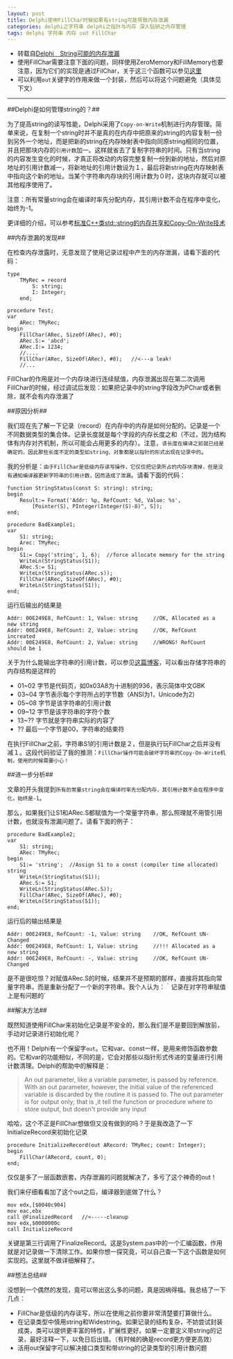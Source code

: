 ```yaml
---
layout: post
title: Delphi使用FillChar时候如果有string可能导致内存泄漏
categories: delphi之字符串 delphi之指针与内存 深入钻研之内存管理
tags: delphi 字符串 内存 out FillChar
---
```


* 转载自[Delphi　String可能的内存泄漏](http://www.360doc.com/content/11/0801/09/68419_137087408.shtml )
* 使用FillChar需要注意下面的问题，同样使用ZeroMemory和FillMemory也要注意，因为它们的实现是通过FilChar，关于这三个函数可以参见[这里](http://www.xumenger.com/delphi-zeromemory-20151118/)
* 可以利用`out`关键字的作用来做一个封装，然后可以将这个问题避免（具体见下文）

---

##Delphi是如何管理string的？##

为了提高string的读写性能，Delphi采用了`Copy-on-Write`机制进行内存管理。简单来说，在复制一个string时并不是真的在内存中把原来的string的内容复制一份到另外一个地址，而是把新的string在内存映射表中指向同原string相同的位置，并且把那块内存的`引用计数`加一。这样就省去了复制字符串的时间。只有当string的内容发生变化的时候，才真正将改动的内容完整复制一份到新的地址，然后对原地址的引用计数减一，将新地址的引用计数设为１，最后将新string在内存映射表中指向这个新的地址。当某个字符串内存块的引用计数为０时，这块内存就可以被其他程序使用了。

注意：所有常量string会在编译时率先分配内存，其引用计数不会在程序中变化，始终为-1。

更详细的介绍，可以参考[标准C++类std::string的内存共享和Copy-On-Write技术](http://blog.csdn.net/haoel/article/details/24058)

##内存泄漏的发现##

在检查内存泄露时，无意发现了使用记录过程中产生的内存泄漏，请看下面的代码：

```
type
    TMyRec = record
        S: string;
        I: Integer;
    end;
    
procedure Test;
var
    ARec: TMyRec;
begin
    FillChar(ARec, SizeOf(ARec), #0);
    ARec.S:= 'abcd';
    ARec.I:= 1234;
    //....
    FillChar(ARec, SizeOf(ARec), #0);   //<---a leak!
    //...
```

FillChar的作用是对一个内存块进行连续赋值，内存泄漏出现在第二次调用FillChar的时候，经过调试后发现：如果把记录中的string字段改为PChar或者删除，就不会有内存泄漏了

##原因分析##

我们现在先了解一下记录（record）在内存中的内存是如何分配的。记录是一个不同数据类型的集合体。记录长度就是每个字段的内存长度之和（不过，因为结构体有内存对齐机制，所以可能会占用更多的内存）。注意，`该长度在编译之前就已经是确定的。因此那些长度不定的类型如string、对象都是以指针的形式出现在记录中的`。

我的分析是：`由于FillChar是低级内存读写操作，它仅仅把记录所占的内存块清掉，但是没有通知编译器更新字符串的引用计数，因而造成了泄漏`。请看下面的代码：

```
function StringStatus(const S: string): string;
begin
    Result:= Format('Addr: %p, RefCount: %d, Value: %s',
        [Pointer(S), PInteger(Integer(S)-8)^, S]);
end;

procedure BadExample1;
var
    S1: string;
    Arec: TMyRec;
begin
    S1:= Copy('string', 1, 6);  //force allocate memory for the string
    WriteLn(StringStatus(S1));
    ARec.S:= S1;
    WriteLn(StringStatus(ARec.s));
    FillChar(ARec, SizeOf(ARec), #0);
    WriteLn(StringStatus(S1));
end;
```

运行后输出的结果是

```
Addr: 00E249E8, RefCount: 1, Value: string     //OK, Allocated as a new string
Addr: 00E249E8, RefCount: 2, Value: string     //OK, RefCount increated
Addr: 00E249E8, RefCount: 2, Value: string     //WRONG! RefCount should be 1
```

关于为什么能输出字符串的引用计数，可以参见[这篇博客](http://www.xumenger.com/delphi-string-pchar-chararray-20150415/)，可以看出存储字符串的内存结构是这样的

* 01~02 字节是代码页，如0x03A8为十进制的936，表示简体中文GBK
* 03~04 字节表示每个字符所占的字节数（ANSI为1，Unicode为2）
* 05~08 字节是该字符串的引用计数
* 09~12 字节是该字符串的字符个数
* 13~?? 字节就是字符串实际的内容了
* ??    最后一个字节是00，字符串的结束符

在执行FillChar之前，字符串S1的引用计数是２，但是执行玩FillChar之后并没有减１。这段代码验证了我的推测：`FillChar操作可能会破坏字符串的Copy-On-Write机制，使用的时候需要小心！`

##进一步分析##

文章的开头我提到`所有的常量string会在编译时率先分配内存，其引用计数不会在程序中变化，始终是-1`。

那么，如果我们让S1和ARec.S都赋值为一个常量字符串，那么照理就不用管引用计数，也就没有泄漏问题了。请看下面的例子：

```
procedure BadExample2;
var
    S1: string;
    ARec: TMyRec;
begin
    S1:= 'string';  //Assign S1 to a const (compiler time allocated) string
    WriteLn(StringStatus(S1));
    ARec.S:= S1;
    WriteLn(StringStatus(ARec.S));
    FillChar(ARec, SizeOf(ARec), #0);
    WriteLn(StringStatus(S1));
end;
```

运行后的输出结果是

```
Addr: 00E249E8, RefCount: -1, Value: string    //OK, RefCount UN-Changed
Addr: 00E249E8, RefCount: 1, Value: string     //!!! Allocated as a new string
Addr: 00E249E8, RefCount: -, Value: string     //OK, RefCount UN-Changed
```

是不是很吃惊？对赋值ARec.S的时候，结果并不是预期的那样，直接将其指向常量字符串，而是重新分配了一个新的字符串。我个人认为：｀记录在对字符串赋值上是有问题的`

##解决方法##

既然知道使用FillChar来初始化记录是不安全的，那么我们是不是要回到解放前，手动对记录进行初始化呢？

也不用！Delphi有一个保留字`out`。它和var、const一样，是用来修饰函数参数的。它和var的功能相似，不同的是，它会对那些以指针形式传进的变量进行引用计数清理。Delphi的帮助中的解释是：

>An out parameter, like a variable parameter, is passed by reference. With an out parameter, however, the  initial value of the referenced variable is discarded by the routine it is passed to. The out parameter is for output only; that is ,it tell the function or procedure where to store output, but doesn't provide any input

哈哈，这个不正是FillChar想做但又没有做到的吗？于是我改造了一下InitializeRecord来初始化记录

```
procedure InitializeRecord(out ARecord: TMyRec; count: Integer);
begin
    FillChar(ARecord, count, 0);
end;
```

仅仅是多了一层函数嵌套，内存泄漏的问题就解决了，多亏了这个神奇的out！

我们来仔细看看加了这个out之后，编译器到底做了什么？

```
mov edx,[$0040c904]
mov eac,ebx
call @FinalizedRecord   //<-----cleanup
mov edx,$0000000c
call InitializeRecord
```

关键是第三行调用了FinalizeRecord。这是System.pas中的一个汇编函数，作用就是对记录做一下清除工作。如果你想一探究竟，可以自己查一下这个函数是如何实现的。这里就不做详细解释了。

##想法总结##

没想到一个偶然的发现，竟可以带出这么多的问题，真是因祸得福。我总结了一下几点：

* FillChar是低级的内存读写，所以在使用之前你要非常清楚要打算做什么。
* 在记录类型中慎用string和Widestring。如果记录的结构复杂，不妨尝试封装成类，类可以提供更丰富的特性，扩展性更好。如果一定要定义带string的记录，最好注释一下，以免日后出错。（有时候的确是record更方便更高效）
* 活用out保留字可以解决接口类型和带string的记录类型的引用计数问题